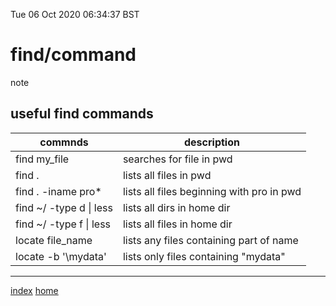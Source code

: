 Tue 06 Oct 2020 06:34:37 BST

# find/command
note
## useful find commands

| commnds                 | description                      |
| ----------------------- | -------------------------------- |
| find my_file            | searches for file in pwd         |
| find .                  | lists all files in pwd           |
| find . -iname pro\*     | lists all files beginning with pro in pwd |
| find ~/ -type d \| less | lists all dirs in home dir    |
| find ~/ -type f \| less | lists all files in home dir   |
| locate file_name        | lists any files containing part of name
| locate -b '\mydata'     | lists only files containing "mydata" |
___

[index](./index-file.md)
[home](./home.md) 

